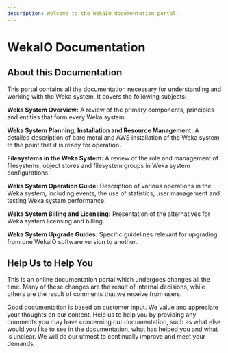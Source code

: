 ```yaml
---
description: Welcome to the WekaIO documentation portal.
---
```


# WekaIO Documentation

## About this Documentation

This portal contains all the documentation necessary for understanding and working with the Weka system. It covers the following subjects:

**Weka System Overview:** A review of the primary components, principles and entities that form every Weka system.

**Weka System Planning, Installation and Resource Management:** A detailed description of bare metal and AWS installation of the Weka system to the point that it is ready for operation.

**Filesystems in the Weka System:** A review of the role and management of filesystems, object stores and filesystem groups in Weka system configurations.

**Weka System Operation Guide:** Description of various operations in the Weka system, including events, the use of statistics, user management and testing Weka system performance.

**Weka System Billing and Licensing:** Presentation of the alternatives for Weka system licensing and billing.

**Weka System Upgrade Guides:** Specific guidelines relevant for upgrading from one WekaIO software version to another.

## Help Us to Help You

This is an online documentation portal which undergoes changes all the time. Many of these changes are the result of internal decisions, while others are the result of comments that we receive from users.

Good documentation is based on customer input. We value and appreciate your thoughts on our content. Help us to help you by providing any comments you may have concerning our documentation, such as what else would you like to see in the documentation, what has helped you and what is unclear. We will do our utmost to continually improve and meet your demands.

